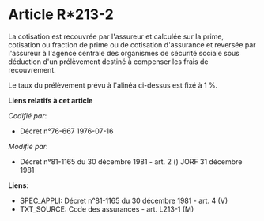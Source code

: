 # Article R*213-2

La cotisation est recouvrée par l'assureur et calculée sur la prime, cotisation ou fraction de prime ou de cotisation
d'assurance et reversée par l'assureur à l'agence centrale des organismes de sécurité sociale sous déduction d'un prélèvement
destiné à compenser les frais de recouvrement.

Le taux du prélèvement prévu à l'alinéa ci-dessus est fixé à 1 %.

**Liens relatifs à cet article**

_Codifié par_:

  - Décret n°76-667 1976-07-16

_Modifié par_:

  - Décret n°81-1165 du 30 décembre 1981 - art. 2 () JORF 31 décembre 1981

**Liens**:

  - SPEC_APPLI: Décret n°81-1165 du 30 décembre 1981 - art. 4 (V)
  - TXT_SOURCE: Code des assurances - art. L213-1 (M)
